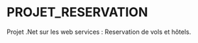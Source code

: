 PROJET_RESERVATION
==================

Projet .Net sur les web services : Reservation de vols et hôtels.
